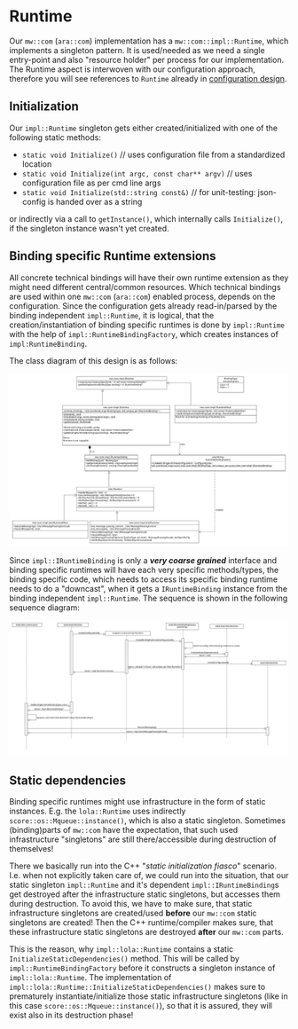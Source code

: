 # Runtime

Our `mw::com` (`ara::com`) implementation has a `mw::com::impl::Runtime`, which implements a singleton pattern.
It is used/needed as we need a single entry-point and also "resource holder" per process for our implementation.
The Runtime aspect is interwoven with our configuration approach, therefore you will see references to `Runtime`
already in [configuration design](../configuration/README.md).

## Initialization
Our `impl::Runtime` singleton gets either created/initialized with one of the following static methods:
- `static void Initialize()` // uses configuration file from a standardized location
- `static void Initialize(int argc, const char** argv)` // uses configuration file as per cmd line args
- `static void Initialize(std::string const&)` // for unit-testing: json-config is handed over as a string

or indirectly via a call to `getInstance()`, which internally calls `Initialize()`, if the singleton instance wasn't yet
created.

## Binding specific Runtime extensions
All concrete technical bindings will have their own runtime extension as they might need different central/common
resources. Which technical bindings are used within one `mw::com` (`ara::com`) enabled process, depends on the
configuration.
Since the configuration gets already read-in/parsed by the binding independent `impl::Runtime`, it is logical, that the
creation/instantiation of binding specific runtimes is done by `impl::Runtime` with the help of
`impl::RuntimeBindingFactory`, which creates instances of `impl:RuntimeBinding`.

The class diagram of this design is as follows:

<img src="./structural_view.png" />

Since `impl::IRuntimeBinding` is only a **_very coarse grained_** interface and binding specific runtimes will have each
very specific methods/types, the binding specific code, which needs to access its specific binding runtime needs to do
a "downcast", when it gets a `IRuntimeBinding` instance from the binding independent `impl::Runtime`. The sequence is
shown in the following sequence diagram:

<img src="./sequence_view.png" />

## Static dependencies
Binding specific runtimes might use infrastructure in the form of static instances. E.g. the `lola::Runtime` uses
indirectly `score::os::Mqueue::instance()`, which is also a static singleton. Sometimes (binding)parts of `mw::com` have the
expectation, that such used infrastructure "singletons" are still there/accessible during destruction of themselves!

There we basically run into the C++ "_static initialization fiasco_" scenario. I.e. when not explicitly taken care of,
we could run into the situation, that our static singleton `impl::Runtime` and it's dependent `impl::IRuntimeBinding`s
get destroyed after the infrastructure static singletons, but accesses them during destruction. To avoid this, we
have to make sure, that static infrastructure singletons are created/used **before** our `mw::com` static singletons are
created! Then the C++ runtime/compiler makes sure, that these infrastructure static singletons are destroyed **after** our
`mw::com` parts.

This is the reason, why `impl::lola::Runtime` contains a static `InitializeStaticDependencies()` method. This will
be called by `impl::RuntimeBindingFactory` before it constructs a singleton instance of `impl::lola::Runtime`.
The implementation of `impl::lola::Runtime::InitializeStaticDependencies()` makes sure to prematurely
instantiate/initialize those static infrastructure singletons (like in this case `score::os::Mqueue::instance()`), so that
it is assured, they will exist also in its destruction phase!
